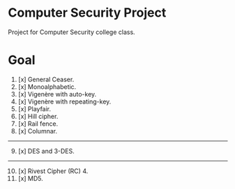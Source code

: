 # Computer Security Project
Project for Computer Security college class.

# Goal
1. [x] General Ceaser.
2. [x] Monoalphabetic.
3. [x] Vigenère with auto-key.
4. [x] Vigenère with repeating-key.
5. [x] Playfair.
6. [x] Hill cipher.
7. [x] Rail fence.
8. [x] Columnar.

* * * * *
9. [x] DES and 3-DES.

* * * * *
10. [x] Rivest Cipher (RC) 4.
11. [x] MD5.

